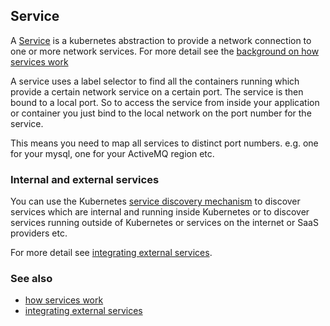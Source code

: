 ## Service

A [Service](https://github.com/GoogleCloudPlatform/kubernetes/blob/master/DESIGN.md#labels) is a kubernetes abstraction to provide a network connection to one or more network services. For more detail see the [background on how services work](https://github.com/GoogleCloudPlatform/kubernetes/blob/master/docs/services.md)

A service uses a label selector to find all the containers running which provide a certain network service on a certain port. The service is then bound to a local port. So to access the service from inside your application or container you just bind to the local network on the port number for the service. 

This means you need to map all services to distinct port numbers. e.g. one for your mysql, one for your ActiveMQ region etc.

### Internal and external services

You can use the Kubernetes [service discovery mechanism](https://github.com/GoogleCloudPlatform/kubernetes/blob/master/docs/services.md) to discover services which are internal and running inside Kubernetes or to discover services running outside of Kubernetes or services on the internet or SaaS providers etc.

For more detail see [integrating external services](http://docs.openshift.org/latest/using_openshift/integrating_external_services.html).

### See also

* [how services work](https://github.com/GoogleCloudPlatform/kubernetes/blob/master/docs/services.md)
* [integrating external services](http://docs.openshift.org/latest/using_openshift/integrating_external_services.html)